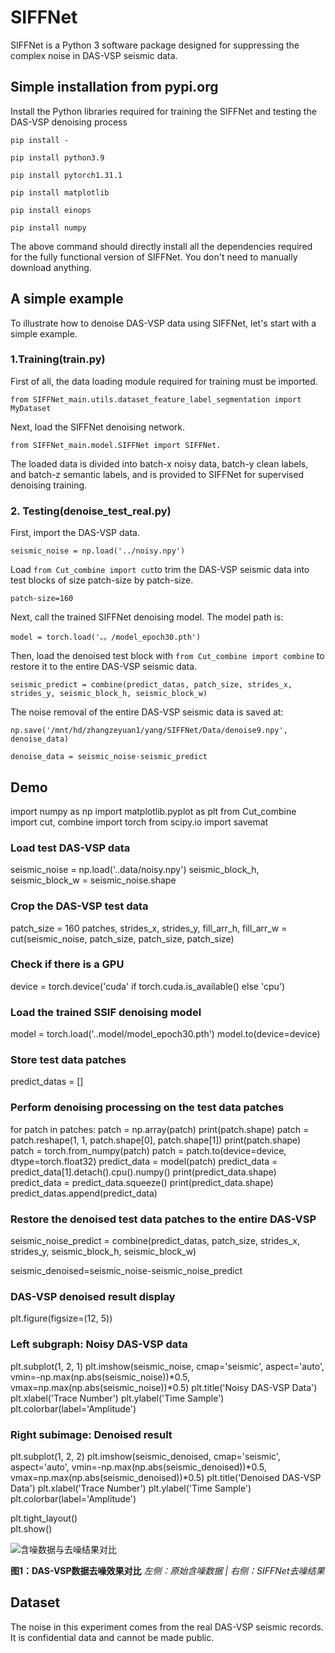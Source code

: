 # SIFFNet 

SIFFNet is a Python 3 software package designed for suppressing the complex noise in DAS-VSP seismic data.

## Simple installation from pypi.org

Install the Python libraries required for training the SIFFNet and testing the DAS-VSP denoising process

`pip install -`

  `pip install python3.9`

  `pip install pytorch1.31.1`

  `pip install matplotlib`

  `pip install einops`

  `pip install numpy`

The above command should directly install all the dependencies required for the fully functional version of SIFFNet. You don't need to manually download anything.


## A simple example

To illustrate how to denoise DAS-VSP data using SIFFNet, let's start with a simple example.


### 1.Training(train.py)

First of all, the data loading module required for training must be imported.

`from SIFFNet_main.utils.dataset_feature_label_segmentation import MyDataset`

Next, load the SIFFNet denoising network.

`from SIFFNet_main.model.SIFFNet import SIFFNet.`

The loaded data is divided into batch-x noisy data, batch-y clean labels, and batch-z semantic labels, and is provided to SIFFNet for supervised denoising training.

### 2. Testing(denoise_test_real.py)

First, import the DAS-VSP data.

`seismic_noise = np.load('../noisy.npy')`

Load `from Cut_combine import cut`to trim the DAS-VSP seismic data into test blocks of size patch-size by patch-size.

`patch-size=160`

Next, call the trained SIFFNet denoising model. The model path is:

`model = torch.load('。。/model_epoch30.pth')`

Then, load the denoised test block with `from Cut_combine import combine` to restore it to the entire DAS-VSP seismic data.

`seismic_predict = combine(predict_datas, patch_size, strides_x, strides_y, seismic_block_h, seismic_block_w)`

The noise removal of the entire DAS-VSP seismic data is saved at:

`np.save('/mnt/hd/zhangzeyuan1/yang/SIFFNet/Data/denoise9.npy', denoise_data)`

`denoise_data = seismic_noise-seismic_predict`

## Demo
import numpy as np
import matplotlib.pyplot as plt
from Cut_combine import cut, combine
import torch
from scipy.io import savemat

### Load test DAS-VSP data
seismic_noise = np.load('..data/noisy.npy')
seismic_block_h, seismic_block_w = seismic_noise.shape


### Crop the DAS-VSP test data
patch_size = 160
patches, strides_x, strides_y, fill_arr_h, fill_arr_w = cut(seismic_noise, patch_size, patch_size, patch_size)

### Check if there is a GPU
device = torch.device('cuda' if torch.cuda.is_available() else 'cpu')

### Load the trained SSIF denoising model
model = torch.load('..model/model_epoch30.pth')
model.to(device=device)  

### Store test data patches
predict_datas = []  

### Perform denoising processing on the test data patches
for patch in patches:
    patch = np.array(patch)
    print(patch.shape)
    patch = patch.reshape(1, 1, patch.shape[0], patch.shape[1])
    print(patch.shape)
    patch = torch.from_numpy(patch)
    patch = patch.to(device=device, dtype=torch.float32) 
    predict_data = model(patch) 
    predict_data = predict_data[1].detach().cpu().numpy() 
    print(predict_data.shape)
    predict_data = predict_data.squeeze() 
    print(predict_data.shape)
    predict_datas.append(predict_data)

### Restore the denoised test data patches to the entire DAS-VSP
seismic_noise_predict = combine(predict_datas, patch_size, strides_x, strides_y, seismic_block_h, seismic_block_w)

seismic_denoised=seismic_noise-seismic_noise_predict

### DAS-VSP denoised result display

plt.figure(figsize=(12, 5))  

### Left subgraph: Noisy DAS-VSP data
plt.subplot(1, 2, 1)
plt.imshow(seismic_noise, cmap='seismic', aspect='auto', 
           vmin=-np.max(np.abs(seismic_noise))*0.5, 
           vmax=np.max(np.abs(seismic_noise))*0.5)
plt.title('Noisy DAS-VSP Data')
plt.xlabel('Trace Number')
plt.ylabel('Time Sample')
plt.colorbar(label='Amplitude')

### Right subimage: Denoised result
plt.subplot(1, 2, 2)
plt.imshow(seismic_denoised, cmap='seismic', aspect='auto', 
           vmin=-np.max(np.abs(seismic_denoised))*0.5, 
           vmax=np.max(np.abs(seismic_denoised))*0.5)
plt.title('Denoised DAS-VSP Data')
plt.xlabel('Trace Number')
plt.ylabel('Time Sample')
plt.colorbar(label='Amplitude')

plt.tight_layout()  
plt.show()

![含噪数据与去噪结果对比](./images/denoising_comparison.png)

**图1：DAS-VSP数据去噪效果对比**
*左侧：原始含噪数据 | 右侧：SIFFNet去噪结果*

## Dataset

The noise in this experiment comes from the real DAS-VSP seismic records. It is confidential data and cannot be made public.


